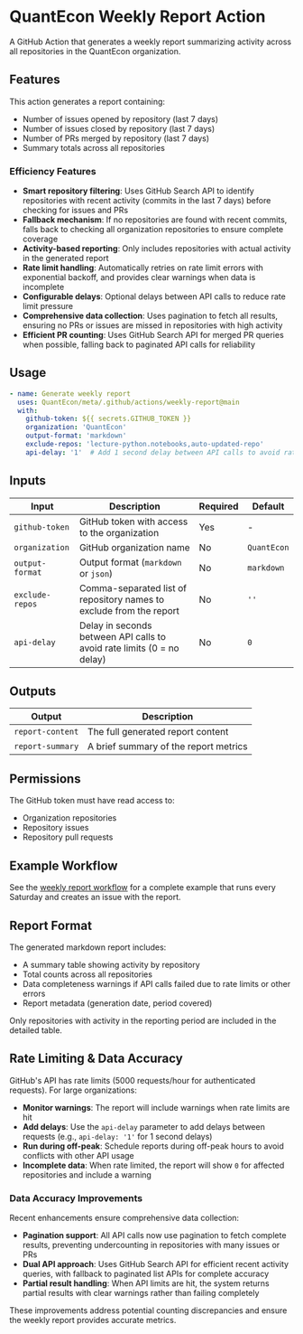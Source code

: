 # QuantEcon Weekly Report Action

A GitHub Action that generates a weekly report summarizing activity across all repositories in the QuantEcon organization.

## Features

This action generates a report containing:
- Number of issues opened by repository (last 7 days)
- Number of issues closed by repository (last 7 days)  
- Number of PRs merged by repository (last 7 days)
- Summary totals across all repositories

### Efficiency Features
- **Smart repository filtering**: Uses GitHub Search API to identify repositories with recent activity (commits in the last 7 days) before checking for issues and PRs
- **Fallback mechanism**: If no repositories are found with recent commits, falls back to checking all organization repositories to ensure complete coverage
- **Activity-based reporting**: Only includes repositories with actual activity in the generated report
- **Rate limit handling**: Automatically retries on rate limit errors with exponential backoff, and provides clear warnings when data is incomplete
- **Configurable delays**: Optional delays between API calls to reduce rate limit pressure
- **Comprehensive data collection**: Uses pagination to fetch all results, ensuring no PRs or issues are missed in repositories with high activity
- **Efficient PR counting**: Uses GitHub Search API for merged PR queries when possible, falling back to paginated API calls for reliability

## Usage

```yaml
- name: Generate weekly report
  uses: QuantEcon/meta/.github/actions/weekly-report@main
  with:
    github-token: ${{ secrets.GITHUB_TOKEN }}
    organization: 'QuantEcon'
    output-format: 'markdown'
    exclude-repos: 'lecture-python.notebooks,auto-updated-repo'
    api-delay: '1'  # Add 1 second delay between API calls to avoid rate limits
```

## Inputs

| Input | Description | Required | Default |
|-------|-------------|----------|---------|
| `github-token` | GitHub token with access to the organization | Yes | - |
| `organization` | GitHub organization name | No | `QuantEcon` |
| `output-format` | Output format (`markdown` or `json`) | No | `markdown` |
| `exclude-repos` | Comma-separated list of repository names to exclude from the report | No | `''` |
| `api-delay` | Delay in seconds between API calls to avoid rate limits (0 = no delay) | No | `0` |

## Outputs

| Output | Description |
|--------|-------------|
| `report-content` | The full generated report content |
| `report-summary` | A brief summary of the report metrics |

## Permissions

The GitHub token must have read access to:
- Organization repositories
- Repository issues
- Repository pull requests

## Example Workflow

See the [weekly report workflow](../../workflows/weekly-report.yml) for a complete example that runs every Saturday and creates an issue with the report.

## Report Format

The generated markdown report includes:
- A summary table showing activity by repository
- Total counts across all repositories
- Data completeness warnings if API calls failed due to rate limits or other errors
- Report metadata (generation date, period covered)

Only repositories with activity in the reporting period are included in the detailed table.

## Rate Limiting & Data Accuracy

GitHub's API has rate limits (5000 requests/hour for authenticated requests). For large organizations:

- **Monitor warnings**: The report will include warnings when rate limits are hit
- **Add delays**: Use the `api-delay` parameter to add delays between requests (e.g., `api-delay: '1'` for 1 second delays)
- **Run during off-peak**: Schedule reports during off-peak hours to avoid conflicts with other API usage
- **Incomplete data**: When rate limited, the report will show `0` for affected repositories and include a warning

### Data Accuracy Improvements

Recent enhancements ensure comprehensive data collection:

- **Pagination support**: All API calls now use pagination to fetch complete results, preventing undercounting in repositories with many issues or PRs
- **Dual API approach**: Uses GitHub Search API for efficient recent activity queries, with fallback to paginated list APIs for complete accuracy
- **Partial result handling**: When API limits are hit, the system returns partial results with clear warnings rather than failing completely

These improvements address potential counting discrepancies and ensure the weekly report provides accurate metrics.